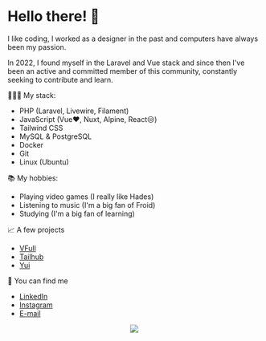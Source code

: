 # Hello there! 🫨

I like coding, I worked as a designer in the past and computers have always been my passion.

In 2022, I found myself in the Laravel and Vue stack and since then I've been an active and committed member of this community, constantly seeking to contribute and learn.

🧑🏼‍💻 My stack:
- PHP (Laravel, Livewire, Filament)
- JavaScript (Vue❤️, Nuxt, Alpine, React😒)
- Tailwind CSS
- MySQL & PostgreSQL
- Docker
- Git
- Linux (Ubuntu)

📚 My hobbies:
- Playing video games (I really like Hades)
- Listening to music (I'm a big fan of Froid)
- Studying (I'm a big fan of learning)

📈 A few projects
- [VFull](https://github.com/andrefelipe18/VFull)
- [Tailhub](tailhub.vercel.app)
- [Yui](https://github.com/andrefelipe18/Yui)
 
🤝 You can find me
- [LinkedIn](https://www.linkedin.com/in/andr%C3%A9dominguess/)
- [Instagram](https://www.instagram.com/andre.dominguess/)
- [E-mail](mailto:dominguesstroppa@gmail.com)

<p align="center">
  <a href="https://skillicons.dev">
    <img src="https://skillicons.dev/icons?i=laravel,vue,nuxt,javascript,php,typescript,docker,git,tailwind,vitest,ubuntu,pinia,nodejs,adonis" />
  </a>
</p>
